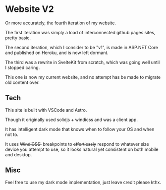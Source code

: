# Website V2

Or more accurately, the fourth iteration of my website.

The first iteration was simply a load of interconnected github pages sites, pretty basic.

The second iteration, which I consider to be "v1", is made in ASP.NET Core and published on Heroku, and is now left dormant.

The third was a rewrite in SvelteKit from scratch, which was going well until I stopped caring.

This one is now my current website, and no attempt has be made to migrate old content over.

## Tech
This site is built with VSCode and Astro.

Though it originally used solidjs + windicss and was a client app.

It has intelligent dark mode that knows when to follow your OS and when not to.

It uses ~~WindiCSS'~~ breakpoints to ~~effortlessly~~ respond to whatever size device you attempt to use,
so it looks natural yet consistent on both mobile and desktop.

## Misc
Feel free to use my dark mode implementation, just leave credit please kthx.
